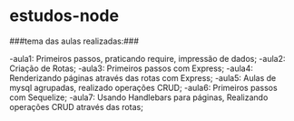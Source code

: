 # estudos-node


###tema das aulas realizadas:###

-aula1: Primeiros passos, praticando require, impressão de dados;
-aula2: Criação de Rotas;
-aula3: Primeiros passos com Express;
-aula4: Renderizando páginas através das rotas com Express;
-aula5: Aulas de mysql agrupadas, realizado operações CRUD;
-aula6: Primeiros passos com Sequelize;
-aula7: Usando Handlebars para páginas, Realizando operações CRUD através das rotas;